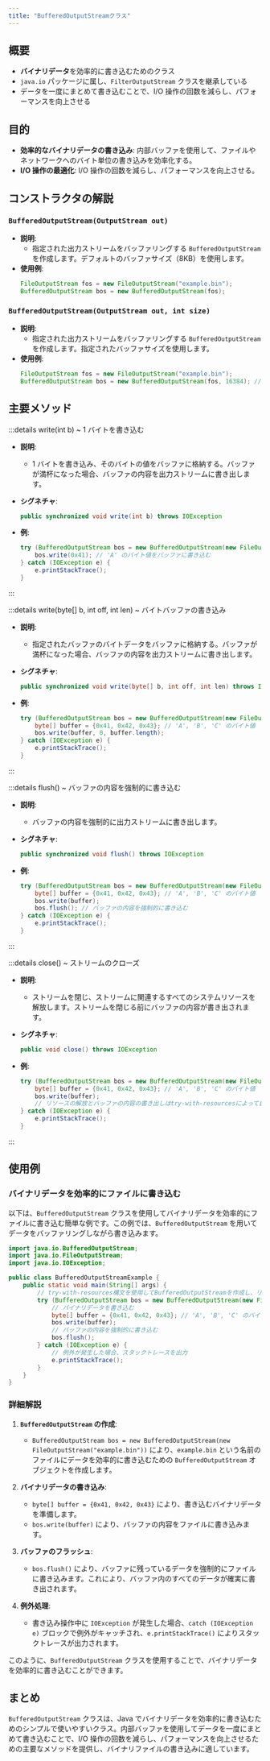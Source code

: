 ```yaml
---
title: "BufferedOutputStreamクラス"
---
```


## 概要

- **バイナリデータ**を効率的に書き込むためのクラス
- `java.io` パッケージに属し、`FilterOutputStream` クラスを継承している
- データを一度にまとめて書き込むことで、I/O 操作の回数を減らし、パフォーマンスを向上させる

## 目的

- **効率的なバイナリデータの書き込み**:
  内部バッファを使用して、ファイルやネットワークへのバイト単位の書き込みを効率化する。
- **I/O 操作の最適化**:
  I/O 操作の回数を減らし、パフォーマンスを向上させる。

## コンストラクタの解説

### `BufferedOutputStream(OutputStream out)`

- **説明**:
  - 指定された出力ストリームをバッファリングする `BufferedOutputStream` を作成します。デフォルトのバッファサイズ（8KB）を使用します。
- **使用例**:
  ```java
  FileOutputStream fos = new FileOutputStream("example.bin");
  BufferedOutputStream bos = new BufferedOutputStream(fos);
  ```

### `BufferedOutputStream(OutputStream out, int size)`

- **説明**:
  - 指定された出力ストリームをバッファリングする `BufferedOutputStream` を作成します。指定されたバッファサイズを使用します。
- **使用例**:
  ```java
  FileOutputStream fos = new FileOutputStream("example.bin");
  BufferedOutputStream bos = new BufferedOutputStream(fos, 16384); // 16KBのバッファ
  ```

## 主要メソッド

:::details write(int b) ~ 1 バイトを書き込む

- **説明**:

  - 1 バイトを書き込み、そのバイトの値をバッファに格納する。バッファが満杯になった場合、バッファの内容を出力ストリームに書き出します。

- **シグネチャ**:

  ```java
  public synchronized void write(int b) throws IOException
  ```

- **例**:
  ```java
  try (BufferedOutputStream bos = new BufferedOutputStream(new FileOutputStream("example.bin"))) {
      bos.write(0x41); // 'A' のバイト値をバッファに書き込む
  } catch (IOException e) {
      e.printStackTrace();
  }
  ```

:::

:::details write(byte[] b, int off, int len) ~ バイトバッファの書き込み

- **説明**:

  - 指定されたバッファのバイトデータをバッファに格納する。バッファが満杯になった場合、バッファの内容を出力ストリームに書き出します。

- **シグネチャ**:

  ```java
  public synchronized void write(byte[] b, int off, int len) throws IOException
  ```

- **例**:
  ```java
  try (BufferedOutputStream bos = new BufferedOutputStream(new FileOutputStream("example.bin"))) {
      byte[] buffer = {0x41, 0x42, 0x43}; // 'A', 'B', 'C' のバイト値
      bos.write(buffer, 0, buffer.length);
  } catch (IOException e) {
      e.printStackTrace();
  }
  ```

:::

:::details flush() ~ バッファの内容を強制的に書き込む

- **説明**:

  - バッファの内容を強制的に出力ストリームに書き出します。

- **シグネチャ**:

  ```java
  public synchronized void flush() throws IOException
  ```

- **例**:
  ```java
  try (BufferedOutputStream bos = new BufferedOutputStream(new FileOutputStream("example.bin"))) {
      byte[] buffer = {0x41, 0x42, 0x43}; // 'A', 'B', 'C' のバイト値
      bos.write(buffer);
      bos.flush(); // バッファの内容を強制的に書き込む
  } catch (IOException e) {
      e.printStackTrace();
  }
  ```

:::

:::details close() ~ ストリームのクローズ

- **説明**:

  - ストリームを閉じ、ストリームに関連するすべてのシステムリソースを解放します。ストリームを閉じる前にバッファの内容が書き出されます。

- **シグネチャ**:

  ```java
  public void close() throws IOException
  ```

- **例**:
  ```java
  try (BufferedOutputStream bos = new BufferedOutputStream(new FileOutputStream("example.bin"))) {
      byte[] buffer = {0x41, 0x42, 0x43}; // 'A', 'B', 'C' のバイト値
      bos.write(buffer);
      // リソースの解放とバッファの内容の書き出しはtry-with-resourcesによって自動的に行われる
  } catch (IOException e) {
      e.printStackTrace();
  }
  ```

:::

## 使用例

### バイナリデータを効率的にファイルに書き込む

以下は、`BufferedOutputStream` クラスを使用してバイナリデータを効率的にファイルに書き込む簡単な例です。この例では、`BufferedOutputStream` を用いてデータをバッファリングしながら書き込みます。

```java
import java.io.BufferedOutputStream;
import java.io.FileOutputStream;
import java.io.IOException;

public class BufferedOutputStreamExample {
    public static void main(String[] args) {
        // try-with-resources構文を使用してBufferedOutputStreamを作成し、リソースの自動解放を行う
        try (BufferedOutputStream bos = new BufferedOutputStream(new FileOutputStream("example.bin"))) {
            // バイナリデータを書き込む
            byte[] buffer = {0x41, 0x42, 0x43}; // 'A', 'B', 'C' のバイト値
            bos.write(buffer);
            // バッファの内容を強制的に書き込む
            bos.flush();
        } catch (IOException e) {
            // 例外が発生した場合、スタックトレースを出力
            e.printStackTrace();
        }
    }
}
```

### 詳細解説

1. **`BufferedOutputStream` の作成**:

   - `BufferedOutputStream bos = new BufferedOutputStream(new FileOutputStream("example.bin"))` により、`example.bin` という名前のファイルにデータを効率的に書き込むための `BufferedOutputStream` オブジェクトを作成します。

2. **バイナリデータの書き込み**:

   - `byte[] buffer = {0x41, 0x42, 0x43}` により、書き込むバイナリデータを準備します。
   - `bos.write(buffer)` により、バッファの内容をファイルに書き込みます。

3. **バッファのフラッシュ**:

   - `bos.flush()` により、バッファに残っているデータを強制的にファイルに書き込みます。これにより、バッファ内のすべてのデータが確実に書き出されます。

4. **例外処理**:
   - 書き込み操作中に `IOException` が発生した場合、`catch (IOException e)` ブロックで例外がキャッチされ、`e.printStackTrace()` によりスタックトレースが出力されます。

このように、`BufferedOutputStream` クラスを使用することで、バイナリデータを効率的に書き込むことができます。

## まとめ

`BufferedOutputStream` クラスは、Java でバイナリデータを効率的に書き込むためのシンプルで使いやすいクラス。内部バッファを使用してデータを一度にまとめて書き込むことで、I/O 操作の回数を減らし、パフォーマンスを向上させるための主要なメソッドを提供し、バイナリファイルの書き込みに適しています。
